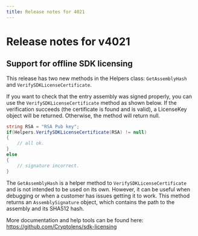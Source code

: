 ```yaml
---
title: Release notes for 4021
---
```


# Release notes for v4021

## Support for offline SDK licensing
This release has two new methods in the Helpers class: `GetAssemblyHash` and `VerifySDKLicenseCertificate`.

If you want to check that the entry assembly was signed properly, you can use the `VerifySDKLicenseCertificate` method
as shown below. If the verification succeeds (the certificate is found and is valid), a LicenseKey object will be returned.
Otherwise, the method will return null.

```cs
string RSA = "RSA Pub key";
if(Helpers.VerifySDKLicenseCertificate(RSA) != null)
{
    // all ok.
}
else 
{
    // signature incorrect.
}
```

The `GetAssemblyHash` is a helper method to `VerifySDKLicenseCertificate` and is not intended to be used on its own. However,
it can be useful when debugging or when a customer has issues getting it to work. This method returns an `AssemblySignature`
object, which contains the path to the assembly and its SHA512 hash.

More documentation and help tools can be found here: https://github.com/Cryptolens/sdk-licensing
